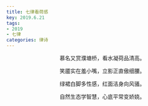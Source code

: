 ```yaml
---
title: 七律看荷感
key: 2019.6.21
tags: 
- 2019
- 七律
categories: 律诗
---
```


<p align="center">慕名又赏濮塘桥，看水凝荷品清高。
</p>
<p align="center">笑靥实在羞小嘴，立影正直傲细腰。
</p>
<p align="center">绿裙白脚多性感，红面洁身向风骚。
</p>
<p align="center">自然生态学智慧，心底平常变娇娆。
</p>
